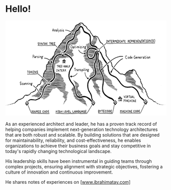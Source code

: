 # Hello!

<img src="images/Compiler-Mountain-K2.PNG" height="297" width="650"/>



As an experienced architect and leader, he has a proven track record of helping companies implement next-generation technology architectures that are both robust and scalable. By building solutions that are designed for maintainability, reliability, and cost-effectiveness, he enables organizations to achieve their business goals and stay competitive in today's rapidly changing technological landscape.

His leadership skills have been instrumental in guiding teams through complex projects, ensuring alignment with strategic objectives, fostering a culture of innovation and continuous improvement.

<!--
He is a specialist in application development, enterprise architecture, cloud-native technologies, integration architecture, service-oriented architecture, and microservices architecture. -->

He shares notes of experiences on [www.ibrahimatay.com]

[www.ibrahimatay.com]: https://www.ibrahimatay.com

<!--
**ibrahimatay/ibrahimatay** is a ✨ _special_ ✨ repository because its `README.md` (this file) appears on your GitHub profile.

Here are some ideas to get you started:

- 🔭 I’m currently working on ...
- 🌱 I’m currently learning ...
- 👯 I’m looking to collaborate on ...
- 🤔 I’m looking for help with ...
- 💬 Ask me about ...
- 📫 How to reach me: ...
- 😄 Pronouns: ...
- ⚡ Fun fact: ...
-->
